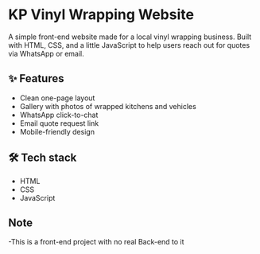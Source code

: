 # KP Vinyl Wrapping Website

A simple front-end website made for a local vinyl wrapping business. Built with HTML, CSS, and a little JavaScript to help users reach out for quotes via WhatsApp or email.

## ✨ Features

- Clean one-page layout
- Gallery with photos of wrapped kitchens and vehicles
- WhatsApp click-to-chat
- Email quote request link
- Mobile-friendly design

## 🛠️ Tech stack

- HTML
- CSS
- JavaScript

## Note 
-This is a front-end project with no real Back-end to it 
